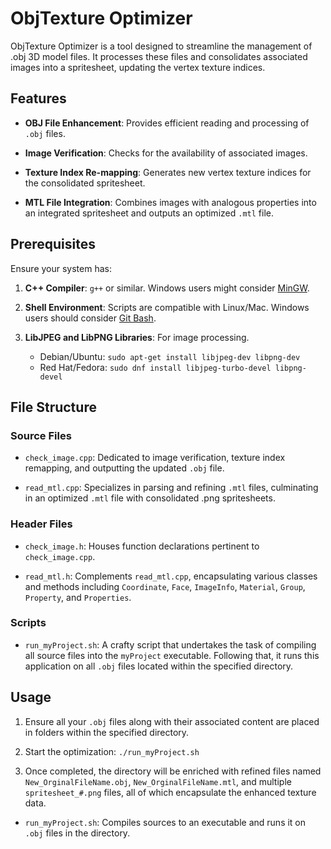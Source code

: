 # ObjTexture Optimizer

ObjTexture Optimizer is a tool designed to streamline the management of .obj 3D model files. It processes these files and consolidates associated images into a spritesheet, updating the vertex texture indices.

## Features

- **OBJ File Enhancement**: Provides efficient reading and processing of `.obj` files.

- **Image Verification**: Checks for the availability of associated images.

- **Texture Index Re-mapping**: Generates new vertex texture indices for the consolidated spritesheet.

- **MTL File Integration**: Combines images with analogous properties into an integrated spritesheet and outputs an optimized `.mtl` file.

## Prerequisites

Ensure your system has:

1. **C++ Compiler**: `g++` or similar. Windows users might consider [MinGW](http://www.mingw.org/).

2. **Shell Environment**: Scripts are compatible with Linux/Mac. Windows users should consider [Git Bash](https://gitforwindows.org/).

3. **LibJPEG and LibPNG Libraries**: For image processing.
   - Debian/Ubuntu: `sudo apt-get install libjpeg-dev libpng-dev`
   - Red Hat/Fedora: `sudo dnf install libjpeg-turbo-devel libpng-devel`

## File Structure

### Source Files
  
- `check_image.cpp`: Dedicated to image verification, texture index remapping, and outputting the updated `.obj` file.
  
- `read_mtl.cpp`: Specializes in parsing and refining `.mtl` files, culminating in an optimized `.mtl` file with consolidated .png spritesheets.

### Header Files

- `check_image.h`: Houses function declarations pertinent to `check_image.cpp`.
  
- `read_mtl.h`: Complements `read_mtl.cpp`, encapsulating various classes and methods including `Coordinate`, `Face`, `ImageInfo`, `Material`, `Group`, `Property`, and `Properties`.

### Scripts

- `run_myProject.sh`: A crafty script that undertakes the task of compiling all source files into the `myProject` executable. Following that, it runs this application on all `.obj` files located within the specified directory.

## Usage

1. Ensure all your `.obj` files along with their associated content are placed in folders within the specified directory.  

2. Start the optimization: `./run_myProject.sh`

3.  Once completed, the directory will be enriched with refined files named `New_OrginalFileName.obj`, `New_OrginalFileName.mtl`, and multiple `spritesheet_#.png` files, all of which encapsulate the enhanced texture data.



- `run_myProject.sh`: Compiles sources to an executable and runs it on `.obj` files in the directory.
